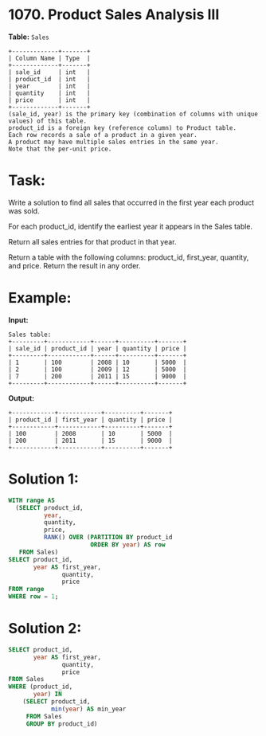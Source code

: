 # 1070. Product Sales Analysis III

**Table:** ```Sales```

```
+-------------+-------+
| Column Name | Type  |
+-------------+-------+
| sale_id     | int   |
| product_id  | int   |
| year        | int   |
| quantity    | int   |
| price       | int   |
+-------------+-------+
(sale_id, year) is the primary key (combination of columns with unique values) of this table.
product_id is a foreign key (reference column) to Product table.
Each row records a sale of a product in a given year.
A product may have multiple sales entries in the same year.
Note that the per-unit price.
```

# **Task:**

Write a solution to find all sales that occurred in the first year each product was sold.

For each product_id, identify the earliest year it appears in the Sales table.

Return all sales entries for that product in that year.

Return a table with the following columns: product_id, first_year, quantity, and price.
Return the result in any order.

# **Example:**

**Input:**

```
Sales table:
+---------+------------+------+----------+-------+
| sale_id | product_id | year | quantity | price |
+---------+------------+------+----------+-------+ 
| 1       | 100        | 2008 | 10       | 5000  |
| 2       | 100        | 2009 | 12       | 5000  |
| 7       | 200        | 2011 | 15       | 9000  |
+---------+------------+------+----------+-------+
```

**Output:**
```
+------------+------------+----------+-------+
| product_id | first_year | quantity | price |
+------------+------------+----------+-------+ 
| 100        | 2008       | 10       | 5000  |
| 200        | 2011       | 15       | 9000  |
+------------+------------+----------+-------+
```

# **Solution 1:**
``` SQL
WITH range AS
  (SELECT product_id,
          year,
          quantity,
          price,
          RANK() OVER (PARTITION BY product_id
                       ORDER BY year) AS row
   FROM Sales)
SELECT product_id,
       year AS first_year,
               quantity,
               price
FROM range
WHERE row = 1;
```

# **Solution 2:**
``` SQL
SELECT product_id,
       year AS first_year,
               quantity,
               price
FROM Sales
WHERE (product_id,
       year) IN
    (SELECT product_id,
            min(year) AS min_year
     FROM Sales
     GROUP BY product_id)
```
